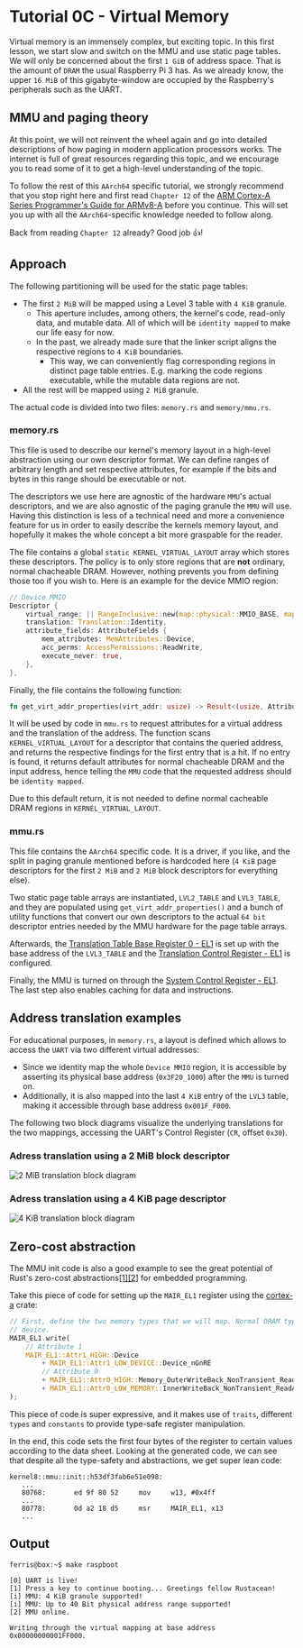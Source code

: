# Tutorial 0C - Virtual Memory

Virtual memory is an immensely complex, but exciting topic. In this first
lesson, we start slow and switch on the MMU and use static page tables. We will
only be concerned about the first `1 GiB` of address space. That is the amount
of `DRAM` the usual Raspberry Pi 3 has. As we already know, the upper `16 MiB`
of this gigabyte-window are occupied by the Raspberry's peripherals such as the
UART.

## MMU and paging theory

At this point, we will not reinvent the wheel again and go into detailed
descriptions of how paging in modern application processors works. The internet
is full of great resources regarding this topic, and we encourage you to read
some of it to get a high-level understanding of the topic.

To follow the rest of this `AArch64` specific tutorial, we strongly recommend
that you stop right here and first read `Chapter 12` of the [ARM Cortex-A Series
Programmer's Guide for
ARMv8-A](http://infocenter.arm.com/help/topic/com.arm.doc.den0024a/DEN0024A_v8_architecture_PG.pdf)
before you continue. This will set you up with all the `AArch64`-specific
knowledge needed to follow along.

Back from reading `Chapter 12` already? Good job :+1:!

## Approach

The following partitioning will be used for the static page tables:
- The first `2 MiB` will be mapped using a Level 3 table with `4 KiB` granule.
  - This aperture includes, among others, the kernel's code, read-only data, and
    mutable data. All of which will be `identity mapped` to make our life easy
    for now.
  - In the past, we already made sure that the linker script aligns the
    respective regions to `4 KiB` boundaries.
    - This way, we can conveniently flag corresponding regions in distinct page
      table entries. E.g. marking the code regions executable, while the mutable
      data regions are not.
- All the rest will be mapped using `2 MiB` granule.

The actual code is divided into two files: `memory.rs` and `memory/mmu.rs`.

### memory.rs

This file is used to describe our kernel's memory layout in a high-level
abstraction using our own descriptor format. We can define ranges of arbitrary
length and set respective attributes, for example if the bits and bytes in this
range should be executable or not.

The descriptors we use here are agnostic of the hardware `MMU`'s actual
descriptors, and we are also agnostic of the paging granule the `MMU` will use.
Having this distinction is less of a technical need and more a convenience
feature for us in order to easily describe the kernels memory layout, and
hopefully it makes the whole concept a bit more graspable for the reader.

The file contains a global `static KERNEL_VIRTUAL_LAYOUT` array which
stores these descriptors. The policy is to only store regions that are **not**
ordinary, normal chacheable DRAM. However, nothing prevents you from defining
those too if you wish to. Here is an example for the device MMIO region:

```rust
// Device MMIO
Descriptor {
    virtual_range: || RangeInclusive::new(map::physical::MMIO_BASE, map::physical::MMIO_END),
    translation: Translation::Identity,
    attribute_fields: AttributeFields {
        mem_attributes: MemAttributes::Device,
        acc_perms: AccessPermissions::ReadWrite,
        execute_never: true,
    },
},
```

Finally, the file contains the following function:

```rust
fn get_virt_addr_properties(virt_addr: usize) -> Result<(usize, AttributeFields), &'static str>
```

It will be used by code in `mmu.rs` to request attributes for a virtual address
and the translation of the address. The function scans `KERNEL_VIRTUAL_LAYOUT`
for a descriptor that contains the queried address, and returns the respective
findings for the first entry that is a hit. If no entry is found, it returns
default attributes for normal chacheable DRAM and the input address, hence
telling the `MMU` code that the requested address should be `identity mapped`.

Due to this default return, it is not needed to define normal cacheable DRAM
regions in `KERNEL_VIRTUAL_LAYOUT`.

### mmu.rs

This file contains the `AArch64` specific code. It is a driver, if you like, and
the split in paging granule mentioned before is hardcoded here (`4 KiB` page
descriptors for the first `2 MiB` and `2 MiB` block descriptors for everything
else).

Two static page table arrays are instantiated, `LVL2_TABLE` and `LVL3_TABLE`,
and they are populated using `get_virt_addr_properties()` and a bunch of utility
functions that convert our own descriptors to the actual `64 bit` descriptor
entries needed by the MMU hardware for the page table arrays.

Afterwards, the [Translation Table Base Register 0 - EL1](https://docs.rs/crate/cortex-a/2.4.0/source/src/regs/ttbr0_el1.rs) is set up with the base address of the `LVL3_TABLE` and
the [Translation Control Register - EL1](https://docs.rs/crate/cortex-a/2.4.0/source/src/regs/tcr_el1.rs) is
configured.

Finally, the MMU is turned on through the [System Control Register - EL1](https://docs.rs/crate/cortex-a/2.4.0/source/src/regs/sctlr_el1.rs). The last step also enables caching for data and instructions.

## Address translation examples

For educational purposes, in `memory.rs`, a layout is defined which allows to
access the `UART` via two different virtual addresses:
- Since we identity map the whole `Device MMIO` region, it is accessible by
asserting its physical base address (`0x3F20_1000`) after the `MMU` is turned
on.
- Additionally, it is also mapped into the last `4 KiB` entry of the `LVL3`
table, making it accessible through base address `0x001F_F000`.

The following two block diagrams visualize the underlying translations for the
two mappings, accessing the UART's Control Register (`CR`, offset `0x30`).

### Adress translation using a 2 MiB block descriptor

![2 MiB translation block diagram](../doc/page_tables_2MiB.png)

### Adress translation using a 4 KiB page descriptor

![4 KiB translation block diagram](../doc/page_tables_4KiB.png)


## Zero-cost abstraction

The MMU init code is also a good example to see the great potential of Rust's
zero-cost abstractions[[1]](https://blog.rust-lang.org/2015/05/11/traits.html)[[2]](https://ruudvanasseldonk.com/2016/11/30/zero-cost-abstractions) for embedded programming.

Take this piece of code for setting up the `MAIR_EL1` register using the
[cortex-a](https://crates.io/crates/cortex-a) crate:



```rust
// First, define the two memory types that we will map. Normal DRAM type and
// device.
MAIR_EL1.write(
    // Attribute 1
    MAIR_EL1::Attr1_HIGH::Device
        + MAIR_EL1::Attr1_LOW_DEVICE::Device_nGnRE
        // Attribute 0
        + MAIR_EL1::Attr0_HIGH::Memory_OuterWriteBack_NonTransient_ReadAlloc_WriteAlloc
        + MAIR_EL1::Attr0_LOW_MEMORY::InnerWriteBack_NonTransient_ReadAlloc_WriteAlloc,
);
```

This piece of code is super expressive, and it makes use of `traits`, different
`types` and `constants` to provide type-safe register manipulation.

In the end, this code sets the first four bytes of the register to certain
values according to the data sheet. Looking at the generated code, we can see
that despite all the type-safety and abstractions, we get super lean code:

```text
kernel8::mmu::init::h53df3fab6e51e098:
   ...
   80768:       ed 9f 80 52     mov     w13, #0x4ff
   ...
   80778:       0d a2 18 d5     msr     MAIR_EL1, x13
   ...
```

## Output

```console
ferris@box:~$ make raspboot

[0] UART is live!
[1] Press a key to continue booting... Greetings fellow Rustacean!
[i] MMU: 4 KiB granule supported!
[i] MMU: Up to 40 Bit physical address range supported!
[2] MMU online.

Writing through the virtual mapping at base address 0x00000000001FF000.
```
